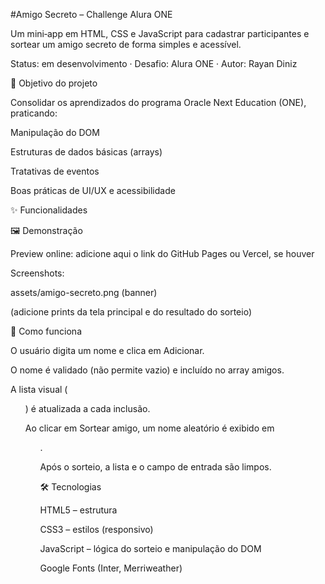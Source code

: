 #Amigo Secreto – Challenge Alura ONE

Um mini‑app em HTML, CSS e JavaScript para cadastrar participantes e sortear um amigo secreto de forma simples e acessível.

Status: em desenvolvimento · Desafio: Alura ONE · Autor: Rayan Diniz

🎯 Objetivo do projeto

Consolidar os aprendizados do programa Oracle Next Education (ONE), praticando:

Manipulação do DOM

Estruturas de dados básicas (arrays)

Tratativas de eventos

Boas práticas de UI/UX e acessibilidade

✨ Funcionalidades



🖼️ Demonstração

Preview online: adicione aqui o link do GitHub Pages ou Vercel, se houver

Screenshots:

assets/amigo-secreto.png (banner)

(adicione prints da tela principal e do resultado do sorteio)

🧩 Como funciona

O usuário digita um nome e clica em Adicionar.

O nome é validado (não permite vazio) e incluído no array amigos.

A lista visual (<ul id="listaAmigos">) é atualizada a cada inclusão.

Ao clicar em Sortear amigo, um nome aleatório é exibido em <ul id="resultado">.

Após o sorteio, a lista e o campo de entrada são limpos.

🛠️ Tecnologias

HTML5 – estrutura

CSS3 – estilos (responsivo)

JavaScript – lógica do sorteio e manipulação do DOM

Google Fonts (Inter, Merriweather)
